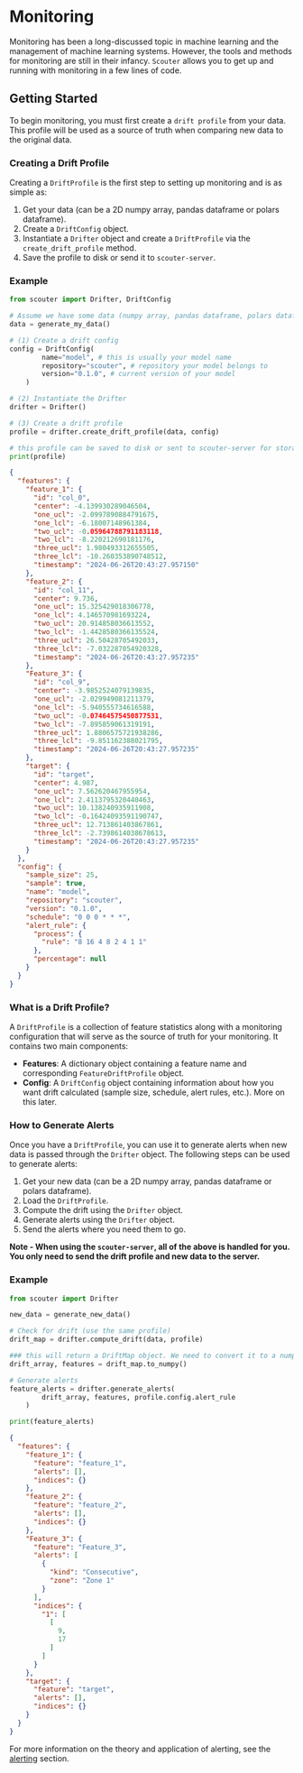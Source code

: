 # Monitoring

Monitoring has been a long-discussed topic in machine learning and the management of machine learning systems. However, the tools and methods for monitoring are still in their infancy. `Scouter` allows you to get up and running with monitoring in a few lines of code.

## Getting Started

To begin monitoring, you must first create a `drift profile` from your data. This profile will be used as a source of truth when comparing new data to the original data. 

### Creating a Drift Profile

Creating a `DriftProfile` is the first step to setting up monitoring and is as simple as:

1. Get your data (can be a 2D numpy array, pandas dataframe or polars dataframe).
2. Create a `DriftConfig` object.
3. Instantiate a `Drifter` object and create a `DriftProfile` via the `create_drift_profile` method.
4. Save the profile to disk or send it to `scouter-server`.

### Example

```python
from scouter import Drifter, DriftConfig

# Assume we have some data (numpy array, pandas dataframe, polars dataframe)
data = generate_my_data()

# (1) Create a drift config
config = DriftConfig(
        name="model", # this is usually your model name
        repository="scouter", # repository your model belongs to
        version="0.1.0", # current version of your model
    )

# (2) Instantiate the Drifter
drifter = Drifter()

# (3) Create a drift profile
profile = drifter.create_drift_profile(data, config)

# this profile can be saved to disk or sent to scouter-server for storage
print(profile)
```

```json
{
  "features": {
    "feature_1": {
      "id": "col_0",
      "center": -4.139930289046504,
      "one_ucl": -2.0997890884791675,
      "one_lcl": -6.18007148961384,
      "two_ucl": -0.05964788791183118,
      "two_lcl": -8.220212690181176,
      "three_ucl": 1.980493312655505,
      "three_lcl": -10.260353890748512,
      "timestamp": "2024-06-26T20:43:27.957150"
    },
    "feature_2": {
      "id": "col_11",
      "center": 9.736,
      "one_ucl": 15.325429018306778,
      "one_lcl": 4.146570981693224,
      "two_ucl": 20.914858036613552,
      "two_lcl": -1.4428580366135524,
      "three_ucl": 26.50428705492033,
      "three_lcl": -7.032287054920328,
      "timestamp": "2024-06-26T20:43:27.957235"
    },
    "Feature_3": {
      "id": "col_9",
      "center": -3.9852524079139835,
      "one_ucl": -2.029949081211379,
      "one_lcl": -5.940555734616588,
      "two_ucl": -0.07464575450877531,
      "two_lcl": -7.895859061319191,
      "three_ucl": 1.8806575721938286,
      "three_lcl": -9.851162388021795,
      "timestamp": "2024-06-26T20:43:27.957235"
    },
    "target": {
      "id": "target",
      "center": 4.987,
      "one_ucl": 7.562620467955954,
      "one_lcl": 2.4113795320440463,
      "two_ucl": 10.138240935911908,
      "two_lcl": -0.16424093591190747,
      "three_ucl": 12.713861403867861,
      "three_lcl": -2.7398614038678613,
      "timestamp": "2024-06-26T20:43:27.957235"
    }
  },
  "config": {
    "sample_size": 25,
    "sample": true,
    "name": "model",
    "repository": "scouter",
    "version": "0.1.0",
    "schedule": "0 0 0 * * *",
    "alert_rule": {
      "process": {
        "rule": "8 16 4 8 2 4 1 1"
      },
      "percentage": null
    }
  }
}
```

### What is a Drift Profile?

A `DriftProfile` is a collection of feature statistics along with a monitoring configuration that will serve as the source of truth for your monitoring. It contains two main components:

- **Features**: A dictionary object containing a feature name and corresponding `FeatureDriftProfile` object.
- **Config**: A `DriftConfig` object containing information about how you want drift calculated (sample size, schedule, alert rules, etc.). More on this later.


### How to Generate Alerts

Once you have a `DriftProfile`, you can use it to generate alerts when new data is passed through the `Drifter` object. The following steps can be used to generate alerts:

1. Get your new data (can be a 2D numpy array, pandas dataframe or polars dataframe).
2. Load the `DriftProfile`.
3. Compute the drift using the `Drifter` object.
4. Generate alerts using the `Drifter` object.
5. Send the alerts where you need them to go.

**Note - When using the `scouter-server`, all of the above is handled for you. You only need to send the drift profile and new data to the server.**

### Example

```python
from scouter import Drifter

new_data = generate_new_data()

# Check for drift (use the same profile)
drift_map = drifter.compute_drift(data, profile)

### this will return a DriftMap object. We need to convert it to a numpy array for alert generation
drift_array, features = drift_map.to_numpy()

# Generate alerts
feature_alerts = drifter.generate_alerts(
        drift_array, features, profile.config.alert_rule
    )

print(feature_alerts)
```

```json
{
  "features": {
    "feature_1": {
      "feature": "feature_1",
      "alerts": [],
      "indices": {}
    },
    "feature_2": {
      "feature": "feature_2",
      "alerts": [],
      "indices": {}
    },
    "Feature_3": {
      "feature": "Feature_3",
      "alerts": [
        {
          "kind": "Consecutive",
          "zone": "Zone 1"
        }
      ],
      "indices": {
        "1": [
          [
            9,
            17
          ]
        ]
      }
    },
    "target": {
      "feature": "target",
      "alerts": [],
      "indices": {}
    }
  }
}
```

For more information on the theory and application of alerting, see the [alerting](./alerting.md) section.

